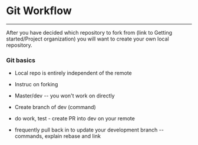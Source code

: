 # Git Workflow
----------------------------------------
After you have decided which repository to fork from (link to Getting started/Project organization) you will want to create your own local repository.

### Git basics

* Local repo is entirely independent of the remote
* Instruc on forking
* Master/dev -- you won't work on directly
* Create branch of dev (command)
* do work, test - create PR into dev on your remote

* frequently pull back in to update your development branch -- commands, explain rebase and link

